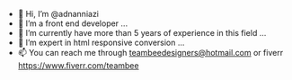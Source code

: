 - 👋 Hi, I’m @adnanniazi
- 👀 I’m a front end developer ...
- 🌱 I’m currently have more than 5 years of experience in this field ...
- 💞️ I’m expert in html responsive conversion ...
- 📫 You can reach me through teambeedesigners@hotmail.com or fiverr https://www.fiverr.com/teambee

<!---
adnanniazi/adnanniazi is a ✨ special ✨ repository because its `README.md` (this file) appears on your GitHub profile.
You can click the Preview link to take a look at your changes.
--->
